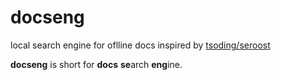 # docseng

local search engine for oflline docs inspired by [tsoding/seroost](https://github.com/tsoding/seroost)

**docseng** is short for **docs** **se**arch **eng**ine.
